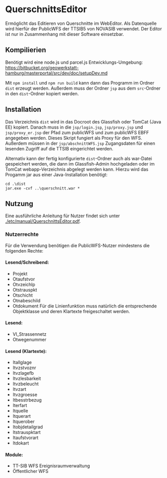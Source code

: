 # QuerschnittsEditor

Ermöglicht das Editieren von Querschnitte im WebEditor. Als Datenquelle 
wird hierfür der PublicWFS der TTSIB5 von NOVASIB verwendet. Der 
Editor ist nur in Zusammenhang mit dieser Software einsetzbar. 

## Kompilierien
Benötigt wird eine node.js und parcel.js Entwicklungs-Umgebung:
https://bitbucket.org/geowerkstatt-hamburg/masterportal/src/dev/doc/setupDev.md

Mit `npm install` und `npm run build` kann dann das Programm im Ordner `dist` erzeugt werden. Außerdem muss der Ordner `jsp` aus dem `src`-Ordner in den `dist`-Ordner kopiert werden.

## Installation
Das Verzeichnis `dist` wird in das Docroot des Glassfish 
oder TomCat (Java EE) kopiert. 
Danach muss in die `jsp/login.jsp`, `jsp/proxy.jsp` und `jsp/proxy_er.jsp` der Pfad zum 
publicWFS und zum publicWFS EBFF angegeben werden. Dieses Skript 
fungiert als Proxy für den WFS. Außerdem müssen in der `jsp/abschnittWFS.jsp` Zugangsdaten für einen lesenden Zugriff auf die TTSIB eingerichtet werden.

Alternativ kann der fertig konfigurierte `dist`-Ordner auch als war-Datei gespeichert werden, die dann im Glassfish-Admin hochgeladen oder im TomCat webapp-Verzeichnis abgelegt werden kann. Hierzu wird das Progamm jar aus einer Java-Installation benötigt:
```
cd .\dist
jar.exe -cvf ..\querschnitt.war *
```

## Nutzung 
Eine ausführliche Anleitung für Nutzer findet sich unter [./etc/manual/QuerschnittsEditor.pdf](./etc/manual/QuerschnittsEditor.pdf).

### Nutzerrechte
Für die Verwendung benötigen die PublicWFS-Nutzer mindestens die folgenden Rechte:

#### Lesend/Schreibend:
* Projekt
* Otaufstvor
* Otvzeichlp
* Otstrauspkt
* Otschicht
* Otnabeschild
* Otdokument
Für die Linienfunktion muss natürlich die entsprechende Objektklasse und deren Klartexte freigeschaltet werden.

#### Lesend:
* VI_Strassennetz
* Otwegenummer

#### Lesend (Klartexte):
* Itallglage
* Itvzstvoznr
* Itvzlagefb
* Itvzlesbarkeit
* Itvzbeleucht
* Itvzart
* Itvzgroesse
* Itbesstrbezug
* Iterfart
* Itquelle
* Itquerart
* Itquerober
* Itobjdetailgrad
* Itstrauspktart
* Itaufstvorart
* Itdokart

#### Module:
* TT-SIB WFS Ereignisraumverwaltung
* Öffentlicher WFS

